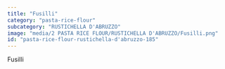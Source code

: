 ```yaml
---
title: "Fusilli"
category: "pasta-rice-flour"
subcategory: "RUSTICHELLA D'ABRUZZO"
image: "media/2 PASTA RICE FLOUR/RUSTICHELLA D'ABRUZZO/Fusilli.png"
id: "pasta-rice-flour-rustichella-d'abruzzo-185"
---
```


Fusilli

